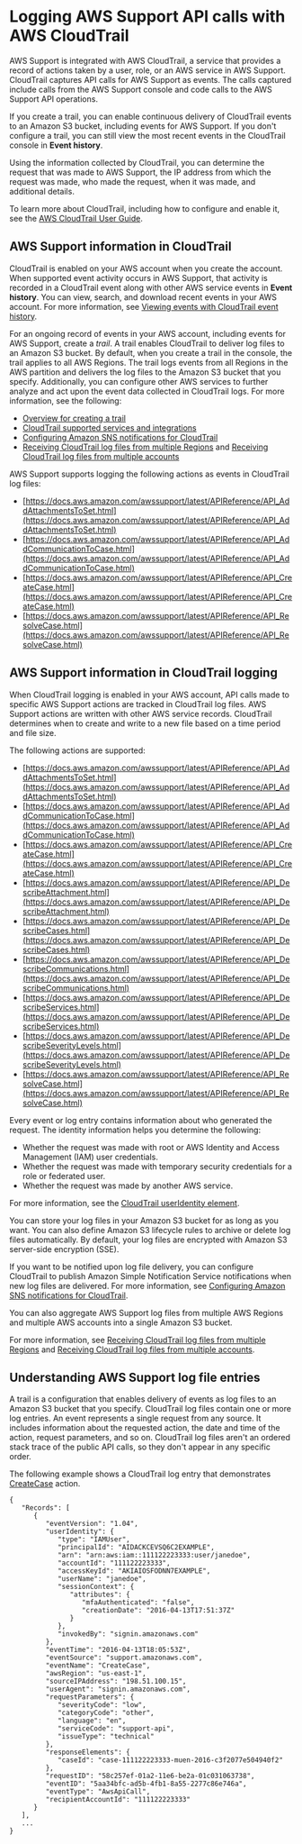 # Logging AWS Support API calls with AWS CloudTrail<a name="logging-using-cloudtrail"></a>

AWS Support is integrated with AWS CloudTrail, a service that provides a record of actions taken by a user, role, or an AWS service in AWS Support\. CloudTrail captures API calls for AWS Support as events\. The calls captured include calls from the AWS Support console and code calls to the AWS Support API operations\.

If you create a trail, you can enable continuous delivery of CloudTrail events to an Amazon S3 bucket, including events for AWS Support\. If you don't configure a trail, you can still view the most recent events in the CloudTrail console in **Event history**\.

Using the information collected by CloudTrail, you can determine the request that was made to AWS Support, the IP address from which the request was made, who made the request, when it was made, and additional details\.

To learn more about CloudTrail, including how to configure and enable it, see the [AWS CloudTrail User Guide](https://docs.aws.amazon.com/awscloudtrail/latest/userguide/)\.

## AWS Support information in CloudTrail<a name="aws-support-info-in-cloudtrail-history"></a>

CloudTrail is enabled on your AWS account when you create the account\. When supported event activity occurs in AWS Support, that activity is recorded in a CloudTrail event along with other AWS service events in **Event history**\. You can view, search, and download recent events in your AWS account\. For more information, see [Viewing events with CloudTrail event history](https://docs.aws.amazon.com/awscloudtrail/latest/userguide/view-cloudtrail-events.html)\.

For an ongoing record of events in your AWS account, including events for AWS Support, create a *trail*\. A trail enables CloudTrail to deliver log files to an Amazon S3 bucket\. By default, when you create a trail in the console, the trail applies to all AWS Regions\. The trail logs events from all Regions in the AWS partition and delivers the log files to the Amazon S3 bucket that you specify\. Additionally, you can configure other AWS services to further analyze and act upon the event data collected in CloudTrail logs\. For more information, see the following:
+ [Overview for creating a trail](https://docs.aws.amazon.com/awscloudtrail/latest/userguide/cloudtrail-create-and-update-a-trail.html)
+ [CloudTrail supported services and integrations](https://docs.aws.amazon.com/awscloudtrail/latest/userguide/cloudtrail-aws-service-specific-topics.html#cloudtrail-aws-service-specific-topics-integrations)
+ [Configuring Amazon SNS notifications for CloudTrail](https://docs.aws.amazon.com/awscloudtrail/latest/userguide/getting_notifications_top_level.html)
+ [Receiving CloudTrail log files from multiple Regions](https://docs.aws.amazon.com/awscloudtrail/latest/userguide/receive-cloudtrail-log-files-from-multiple-regions.html) and [Receiving CloudTrail log files from multiple accounts](https://docs.aws.amazon.com/awscloudtrail/latest/userguide/cloudtrail-receive-logs-from-multiple-accounts.html)

AWS Support supports logging the following actions as events in CloudTrail log files:
+ [https://docs.aws.amazon.com/awssupport/latest/APIReference/API_AddAttachmentsToSet.html](https://docs.aws.amazon.com/awssupport/latest/APIReference/API_AddAttachmentsToSet.html)
+ [https://docs.aws.amazon.com/awssupport/latest/APIReference/API_AddCommunicationToCase.html](https://docs.aws.amazon.com/awssupport/latest/APIReference/API_AddCommunicationToCase.html)
+ [https://docs.aws.amazon.com/awssupport/latest/APIReference/API_CreateCase.html](https://docs.aws.amazon.com/awssupport/latest/APIReference/API_CreateCase.html)
+ [https://docs.aws.amazon.com/awssupport/latest/APIReference/API_ResolveCase.html](https://docs.aws.amazon.com/awssupport/latest/APIReference/API_ResolveCase.html)

## AWS Support information in CloudTrail logging<a name="aws-support-info-in-cloudtrail-logging"></a>

When CloudTrail logging is enabled in your AWS account, API calls made to specific AWS Support actions are tracked in CloudTrail log files\. AWS Support actions are written with other AWS service records\. CloudTrail determines when to create and write to a new file based on a time period and file size\.

The following actions are supported:
+ [https://docs.aws.amazon.com/awssupport/latest/APIReference/API_AddAttachmentsToSet.html](https://docs.aws.amazon.com/awssupport/latest/APIReference/API_AddAttachmentsToSet.html)
+ [https://docs.aws.amazon.com/awssupport/latest/APIReference/API_AddCommunicationToCase.html](https://docs.aws.amazon.com/awssupport/latest/APIReference/API_AddCommunicationToCase.html)
+ [https://docs.aws.amazon.com/awssupport/latest/APIReference/API_CreateCase.html](https://docs.aws.amazon.com/awssupport/latest/APIReference/API_CreateCase.html)
+ [https://docs.aws.amazon.com/awssupport/latest/APIReference/API_DescribeAttachment.html](https://docs.aws.amazon.com/awssupport/latest/APIReference/API_DescribeAttachment.html)
+ [https://docs.aws.amazon.com/awssupport/latest/APIReference/API_DescribeCases.html](https://docs.aws.amazon.com/awssupport/latest/APIReference/API_DescribeCases.html)
+ [https://docs.aws.amazon.com/awssupport/latest/APIReference/API_DescribeCommunications.html](https://docs.aws.amazon.com/awssupport/latest/APIReference/API_DescribeCommunications.html)
+ [https://docs.aws.amazon.com/awssupport/latest/APIReference/API_DescribeServices.html](https://docs.aws.amazon.com/awssupport/latest/APIReference/API_DescribeServices.html)
+ [https://docs.aws.amazon.com/awssupport/latest/APIReference/API_DescribeSeverityLevels.html](https://docs.aws.amazon.com/awssupport/latest/APIReference/API_DescribeSeverityLevels.html)
+ [https://docs.aws.amazon.com/awssupport/latest/APIReference/API_ResolveCase.html](https://docs.aws.amazon.com/awssupport/latest/APIReference/API_ResolveCase.html)

Every event or log entry contains information about who generated the request\. The identity information helps you determine the following:
+ Whether the request was made with root or AWS Identity and Access Management \(IAM\) user credentials\.
+ Whether the request was made with temporary security credentials for a role or federated user\.
+ Whether the request was made by another AWS service\.

For more information, see the [CloudTrail userIdentity element](https://docs.aws.amazon.com/awscloudtrail/latest/userguide/cloudtrail-event-reference-user-identity.html)\.

You can store your log files in your Amazon S3 bucket for as long as you want\. You can also define Amazon S3 lifecycle rules to archive or delete log files automatically\. By default, your log files are encrypted with Amazon S3 server\-side encryption \(SSE\)\.

If you want to be notified upon log file delivery, you can configure CloudTrail to publish Amazon Simple Notification Service notifications when new log files are delivered\. For more information, see [Configuring Amazon SNS notifications for CloudTrail](https://docs.aws.amazon.com/awscloudtrail/latest/userguide/getting_notifications_top_level.html)\.

You can also aggregate AWS Support log files from multiple AWS Regions and multiple AWS accounts into a single Amazon S3 bucket\.

For more information, see [Receiving CloudTrail log files from multiple Regions](https://docs.aws.amazon.com/awscloudtrail/latest/userguide/cloudtrail-receive-logs-from-multiple-accounts.html) and [Receiving CloudTrail log files from multiple accounts](https://docs.aws.amazon.com/awscloudtrail/latest/userguide/cloudtrail-receive-logs-from-multiple-accounts.html)\.

## Understanding AWS Support log file entries<a name="understanding-aws-support-entries"></a>

A trail is a configuration that enables delivery of events as log files to an Amazon S3 bucket that you specify\. CloudTrail log files contain one or more log entries\. An event represents a single request from any source\. It includes information about the requested action, the date and time of the action, request parameters, and so on\. CloudTrail log files aren't an ordered stack trace of the public API calls, so they don't appear in any specific order\.

The following example shows a CloudTrail log entry that demonstrates [CreateCase](https://docs.aws.amazon.com/awssupport/latest/APIReference/API_CreateCase.html) action\.

```
{
   "Records": [
      {
         "eventVersion": "1.04",
         "userIdentity": {
            "type": "IAMUser",
            "principalId": "AIDACKCEVSQ6C2EXAMPLE",
            "arn": "arn:aws:iam::111122223333:user/janedoe",
            "accountId": "111122223333",
            "accessKeyId": "AKIAIOSFODNN7EXAMPLE",
            "userName": "janedoe",
            "sessionContext": {
               "attributes": {
                  "mfaAuthenticated": "false",
                  "creationDate": "2016-04-13T17:51:37Z"
               }
            },
            "invokedBy": "signin.amazonaws.com"
         },
         "eventTime": "2016-04-13T18:05:53Z",
         "eventSource": "support.amazonaws.com",
         "eventName": "CreateCase",
         "awsRegion": "us-east-1",
         "sourceIPAddress": "198.51.100.15",
         "userAgent": "signin.amazonaws.com",
         "requestParameters": {
            "severityCode": "low",
            "categoryCode": "other",
            "language": "en",
            "serviceCode": "support-api",
            "issueType": "technical"
         },
         "responseElements": {
            "caseId": "case-111122223333-muen-2016-c3f2077e504940f2"
         },
         "requestID": "58c257ef-01a2-11e6-be2a-01c031063738",
         "eventID": "5aa34bfc-ad5b-4fb1-8a55-2277c86e746a",
         "eventType": "AwsApiCall",
         "recipientAccountId": "111122223333"
      }
   ],
   ...
}
```